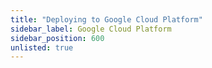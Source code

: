 ```yaml
---
title: "Deploying to Google Cloud Platform"
sidebar_label: Google Cloud Platform
sidebar_position: 600
unlisted: true
---
```

